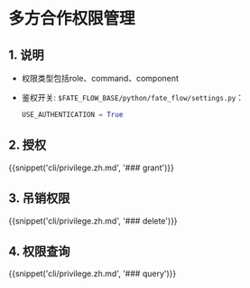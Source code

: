 # 多方合作权限管理

## 1. 说明

- 权限类型包括role、command、component

- 鉴权开关: `$FATE_FLOW_BASE/python/fate_flow/settings.py`：

  ```python
  USE_AUTHENTICATION = True
  ```

## 2.  授权

{{snippet('cli/privilege.zh.md', '### grant')}}

## 3.  吊销权限

{{snippet('cli/privilege.zh.md', '### delete')}}

## 4.  权限查询

{{snippet('cli/privilege.zh.md', '### query')}}